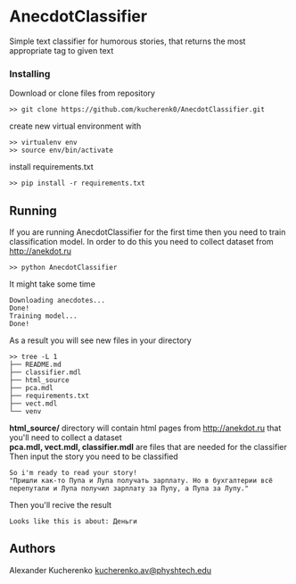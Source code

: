 # AnecdotClassifier

Simple text classifier for humorous stories, that returns the most appropriate tag to given text

### Installing

Download or clone files from repository 
```
>> git clone https://github.com/kucherenk0/AnecdotClassifier.git
```
create new virtual environment with
```
>> virtualenv env
>> source env/bin/activate
```
install requirements.txt
```
>> pip install -r requirements.txt
```
## Running 

If you are running AnecdotClassifier for the first time then you need to train classification model.
In order to do this you need to collect dataset from http://anekdot.ru

```
>> python AnecdotClassifier 
```
It might take some time

```
Downloading anecdotes...
Done!
Training model...
Done!
```
As a result you will see new files in your directory 
```
>> tree -L 1
├── README.md
├── classifier.mdl
├── html_source
├── pca.mdl
├── requirements.txt
├── vect.mdl
└── venv
```
**html_source/** directory will contain html pages from  http://anekdot.ru that you'll need to collect a dataset <br>
**pca.mdl, vect.mdl, classifier.mdl** are files that are needed for the classifier<br>
Then input the story you need to be classified
```
So i'm ready to read your story!
"Пришли как-то Пупа и Лупа получать зарплату. Но в бухгалтерии всё перепутали и Лупа получил зарплату за Пупу, а Пупа за Лупу."
```
Then you'll recive the result
```
Looks like this is about: Деньги
```

## Authors

Alexander Kucherenko kucherenko.av@physhtech.edu


